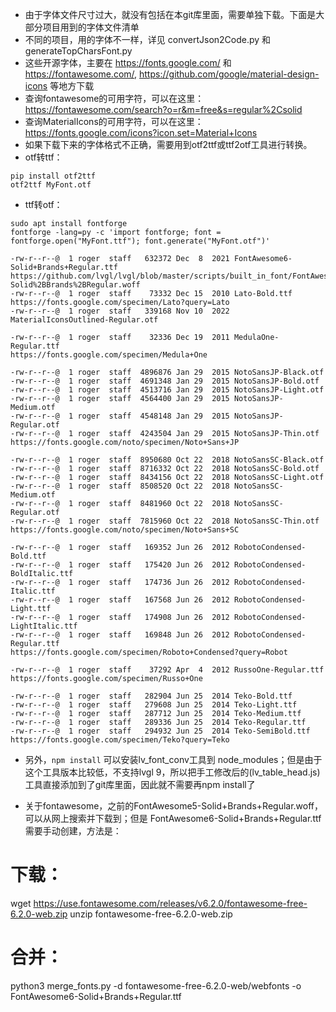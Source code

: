 
- 由于字体文件尺寸过大，就没有包括在本git库里面，需要单独下载。下面是大部分项目用到的字体文件清单
- 不同的项目，用的字体不一样，详见 convertJson2Code.py 和 generateTopCharsFont.py
- 这些开源字体，主要在 https://fonts.google.com/ 和 https://fontawesome.com/, https://github.com/google/material-design-icons 等地方下载
- 查询fontawesome的可用字符，可以在这里：https://fontawesome.com/search?o=r&m=free&s=regular%2Csolid
- 查询MaterialIcons的可用字符，可以在这里：https://fonts.google.com/icons?icon.set=Material+Icons
- 如果下载下来的字体格式不正确，需要用到otf2ttf或ttf2otf工具进行转换。
- otf转ttf：
```
pip install otf2ttf
otf2ttf MyFont.otf 
```
- ttf转otf：
```
sudo apt install fontforge
fontforge -lang=py -c 'import fontforge; font = fontforge.open("MyFont.ttf"); font.generate("MyFont.otf")'
```
```
-rw-r--r--@  1 roger  staff   632372 Dec  8  2021 FontAwesome6-Solid+Brands+Regular.ttf
https://github.com/lvgl/lvgl/blob/master/scripts/built_in_font/FontAwesome5-Solid%2BBrands%2BRegular.woff
-rw-r--r--@  1 roger  staff    73332 Dec 15  2010 Lato-Bold.ttf
https://fonts.google.com/specimen/Lato?query=Lato
-rw-r--r--@  1 roger  staff   339168 Nov 10  2022 MaterialIconsOutlined-Regular.otf

-rw-r--r--@  1 roger  staff    32336 Dec 19  2011 MedulaOne-Regular.ttf
https://fonts.google.com/specimen/Medula+One
```
```
-rw-r--r--@  1 roger  staff  4896876 Jan 29  2015 NotoSansJP-Black.otf
-rw-r--r--@  1 roger  staff  4691348 Jan 29  2015 NotoSansJP-Bold.otf
-rw-r--r--@  1 roger  staff  4513716 Jan 29  2015 NotoSansJP-Light.otf
-rw-r--r--@  1 roger  staff  4564400 Jan 29  2015 NotoSansJP-Medium.otf
-rw-r--r--@  1 roger  staff  4548148 Jan 29  2015 NotoSansJP-Regular.otf
-rw-r--r--@  1 roger  staff  4243504 Jan 29  2015 NotoSansJP-Thin.otf
https://fonts.google.com/noto/specimen/Noto+Sans+JP
```
```
-rw-r--r--@  1 roger  staff  8950680 Oct 22  2018 NotoSansSC-Black.otf
-rw-r--r--@  1 roger  staff  8716332 Oct 22  2018 NotoSansSC-Bold.otf
-rw-r--r--@  1 roger  staff  8434156 Oct 22  2018 NotoSansSC-Light.otf
-rw-r--r--@  1 roger  staff  8508520 Oct 22  2018 NotoSansSC-Medium.otf
-rw-r--r--@  1 roger  staff  8481960 Oct 22  2018 NotoSansSC-Regular.otf
-rw-r--r--@  1 roger  staff  7815960 Oct 22  2018 NotoSansSC-Thin.otf
https://fonts.google.com/noto/specimen/Noto+Sans+SC
```
```
-rw-r--r--@  1 roger  staff   169352 Jun 26  2012 RobotoCondensed-Bold.ttf
-rw-r--r--@  1 roger  staff   175420 Jun 26  2012 RobotoCondensed-BoldItalic.ttf
-rw-r--r--@  1 roger  staff   174736 Jun 26  2012 RobotoCondensed-Italic.ttf
-rw-r--r--@  1 roger  staff   167568 Jun 26  2012 RobotoCondensed-Light.ttf
-rw-r--r--@  1 roger  staff   174908 Jun 26  2012 RobotoCondensed-LightItalic.ttf
-rw-r--r--@  1 roger  staff   169848 Jun 26  2012 RobotoCondensed-Regular.ttf
https://fonts.google.com/specimen/Roboto+Condensed?query=Robot
```
```
-rw-r--r--@  1 roger  staff    37292 Apr  4  2012 RussoOne-Regular.ttf
https://fonts.google.com/specimen/Russo+One
```
```
-rw-r--r--@  1 roger  staff   282904 Jun 25  2014 Teko-Bold.ttf
-rw-r--r--@  1 roger  staff   279608 Jun 25  2014 Teko-Light.ttf
-rw-r--r--@  1 roger  staff   287712 Jun 25  2014 Teko-Medium.ttf
-rw-r--r--@  1 roger  staff   289336 Jun 25  2014 Teko-Regular.ttf
-rw-r--r--@  1 roger  staff   294932 Jun 25  2014 Teko-SemiBold.ttf
https://fonts.google.com/specimen/Teko?query=Teko
```

- 另外，`npm install` 可以安装lv_font_conv工具到 node_modules；但是由于这个工具版本比较低，不支持lvgl 9，所以把手工修改后的(lv_table_head.js)工具直接添加到了git库里面，因此就不需要再npm install了

- 关于fontawesome，之前的FontAwesome5-Solid+Brands+Regular.woff，可以从网上搜索并下载到；但是 FontAwesome6-Solid+Brands+Regular.ttf 需要手动创建，方法是：

# 下载：
wget https://use.fontawesome.com/releases/v6.2.0/fontawesome-free-6.2.0-web.zip
unzip fontawesome-free-6.2.0-web.zip
# 合并：
python3 merge_fonts.py -d fontawesome-free-6.2.0-web/webfonts  -o FontAwesome6-Solid+Brands+Regular.ttf
```

